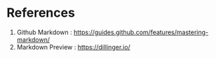 # References
1. Github Markdown : https://guides.github.com/features/mastering-markdown/
2. Markdown Preview : https://dillinger.io/
